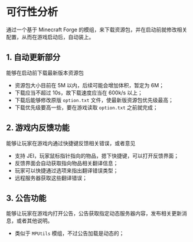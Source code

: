 # 可行性分析

通过一个基于 Minecraft Forge 的模组，来下载资源包，并在启动前就修改相关配置，从而在游戏启动后，自动装上。

## 1. 自动更新部分

能够在启动前下载最新版本资源包

- 资源包大小目前在 5M 以内，后续可能会增加体积，暂定为 6M；
- 下载应当不超过 10s，故下载速度应当在 600k/s 以上；
- 下载后能够修改原版 `option.txt` 文件，使最新版资源包优先级最高；
- 下载优先级要高一些，要在游戏读取 `option.txt` 之前就完成；

## 2. 游戏内反馈功能

能够让玩家在游戏内通过快捷键反馈相关错误，或者意见

- 支持 JEI，玩家鼠标指针指向的物品，摁下快捷键，可以打开反馈界面；
- 反馈界面会自动获取指向物品相关翻译信息；
- 玩家可以快捷通过选项来指出翻译错误类型；
- 远程服务器获取这些翻译错误；

## 3. 公告功能

能够让玩家在游戏内打开公告，公告获取指定动态服务器内容，发布相关更新消息，或者其他说明。

- 类似于 `MPUtils` 模组，不过公告加载是动态的；
